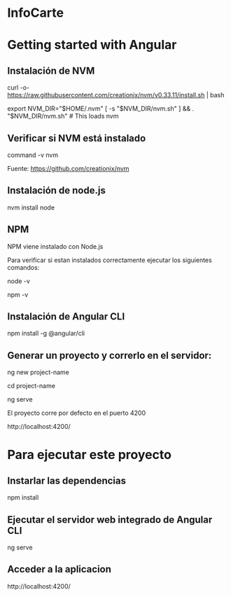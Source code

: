 # InfoCarte

# Getting started with Angular

## Instalación de NVM

curl -o- https://raw.githubusercontent.com/creationix/nvm/v0.33.11/install.sh | bash

export NVM_DIR="$HOME/.nvm"
[ -s "$NVM_DIR/nvm.sh" ] && \. "$NVM_DIR/nvm.sh" # This loads nvm

## Verificar si NVM está instalado

command -v nvm

Fuente: https://github.com/creationix/nvm

## Instalación de node.js

nvm install node

## NPM

NPM viene instalado con Node.js

Para verificar si estan instalados correctamente ejecutar los siguientes comandos:

node -v

npm -v

## Instalación de Angular CLI

npm install -g @angular/cli

## Generar un proyecto y correrlo en el servidor:

ng new project-name

cd project-name

ng serve

El proyecto corre por defecto en el puerto 4200

http://localhost:4200/

# Para ejecutar este proyecto

## Instarlar las dependencias

npm install

## Ejecutar el servidor web integrado de Angular CLI

ng serve

## Acceder a la aplicacion

http://localhost:4200/
